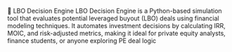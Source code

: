 🏦 LBO Decision Engine
LBO Decision Engine is a Python-based simulation tool that evaluates potential leveraged buyout (LBO) deals using financial modeling techniques. It automates investment decisions by calculating IRR, MOIC, and risk-adjusted metrics, making it ideal for private equity analysts, finance students, or anyone exploring PE deal logic
